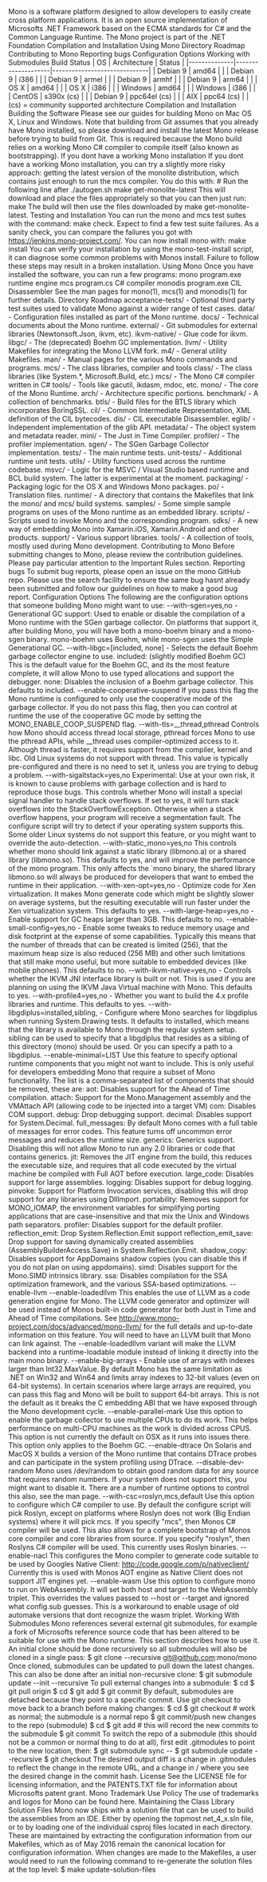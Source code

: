 Mono is a software platform designed to allow developers to easily create cross platform applications. It is an open source implementation of Microsofts .NET Framework based on the ECMA standards for C# and the Common Language Runtime. The Mono project is part of the .NET Foundation Compilation and Installation Using Mono Directory Roadmap Contributing to Mono Reporting bugs Configuration Options Working with Submodules Build Status | OS | Architecture | Status | |--------------|--------------------|------------------------------| | Debian 9 | amd64 | | | Debian 9 | i386 | | | Debian 9 | armel | | | Debian 9 | armhf | | | Debian 9 | arm64 | | | OS X | amd64 | | | OS X | i386 | | | Windows | amd64 | | | Windows | i386 | | | CentOS | s390x (cs) | | | Debian 9 | ppc64el (cs) | | | AIX | ppc64 (cs) | | (cs) = community supported architecture Compilation and Installation Building the Software Please see our guides for building Mono on Mac OS X, Linux and Windows. Note that building from Git assumes that you already have Mono installed, so please download and install the latest Mono release before trying to build from Git. This is required because the Mono build relies on a working Mono C# compiler to compile itself (also known as bootstrapping). If you dont have a working Mono installation If you dont have a working Mono installation, you can try a slightly more risky approach: getting the latest version of the monolite distribution, which contains just enough to run the mcs compiler. You do this with: # Run the following line after ./autogen.sh make get-monolite-latest This will download and place the files appropriately so that you can then just run: make The build will then use the files downloaded by make get-monolite-latest. Testing and Installation You can run the mono and mcs test suites with the command: make check. Expect to find a few test suite failures. As a sanity check, you can compare the failures you got with https://jenkins.mono-project.com/. You can now install mono with: make install You can verify your installation by using the mono-test-install script, it can diagnose some common problems with Monos install. Failure to follow these steps may result in a broken installation. Using Mono Once you have installed the software, you can run a few programs: mono program.exe runtime engine mcs program.cs C# compiler monodis program.exe CIL Disassembler See the man pages for mono(1), mcs(1) and monodis(1) for further details. Directory Roadmap acceptance-tests/ - Optional third party test suites used to validate Mono against a wider range of test cases. data/ - Configuration files installed as part of the Mono runtime. docs/ - Technical documents about the Mono runtime. external/ - Git submodules for external libraries (Newtonsoft.Json, ikvm, etc). ikvm-native/ - Glue code for ikvm. libgc/ - The (deprecated) Boehm GC implementation. llvm/ - Utility Makefiles for integrating the Mono LLVM fork. m4/ - General utility Makefiles. man/ - Manual pages for the various Mono commands and programs. mcs/ - The class libraries, compiler and tools class/ - The class libraries (like System.*, Microsoft.Build, etc.) mcs/ - The Mono C# compiler written in C# tools/ - Tools like gacutil, ikdasm, mdoc, etc. mono/ - The core of the Mono Runtime. arch/ - Architecture specific portions. benchmark/ - A collection of benchmarks. btls/ - Build files for the BTLS library which incorporates BoringSSL. cil/ - Common Intermediate Representation, XML definition of the CIL bytecodes. dis/ - CIL executable Disassembler. eglib/ - Independent implementation of the glib API. metadata/ - The object system and metadata reader. mini/ - The Just in Time Compiler. profiler/ - The profiler implementation. sgen/ - The SGen Garbage Collector implementation. tests/ - The main runtime tests. unit-tests/ - Additional runtime unit tests. utils/ - Utility functions used across the runtime codebase. msvc/ - Logic for the MSVC / Visual Studio based runtime and BCL build system. The latter is experimental at the moment. packaging/ - Packaging logic for the OS X and Windows Mono packages. po/ - Translation files. runtime/ - A directory that contains the Makefiles that link the mono/ and mcs/ build systems. samples/ - Some simple sample programs on uses of the Mono runtime as an embedded library. scripts/ - Scripts used to invoke Mono and the corresponding program. sdks/ - A new way of embedding Mono into Xamarin.iOS, Xamarin.Android and other products. support/ - Various support libraries. tools/ - A collection of tools, mostly used during Mono development. Contributing to Mono Before submitting changes to Mono, please review the contribution guidelines. Please pay particular attention to the Important Rules section. Reporting bugs To submit bug reports, please open an issue on the mono GitHub repo. Please use the search facility to ensure the same bug hasnt already been submitted and follow our guidelines on how to make a good bug report. Configuration Options The following are the configuration options that someone building Mono might want to use: --with-sgen=yes,no - Generational GC support: Used to enable or disable the compilation of a Mono runtime with the SGen garbage collector. On platforms that support it, after building Mono, you will have both a mono-boehm binary and a mono-sgen binary. mono-boehm uses Boehm, while mono-sgen uses the Simple Generational GC. --with-libgc=[included, none] - Selects the default Boehm garbage collector engine to use. included: (slightly modified Boehm GC) This is the default value for the Boehm GC, and its the most feature complete, it will allow Mono to use typed allocations and support the debugger. none: Disables the inclusion of a Boehm garbage collector. This defaults to included. --enable-cooperative-suspend If you pass this flag the Mono runtime is configured to only use the cooperative mode of the garbage collector. If you do not pass this flag, then you can control at runtime the use of the cooperative GC mode by setting the MONO_ENABLE_COOP_SUSPEND flag. --with-tls=__thread,pthread Controls how Mono should access thread local storage, pthread forces Mono to use the pthread APIs, while __thread uses compiler-optimized access to it. Although thread is faster, it requires support from the compiler, kernel and libc. Old Linux systems do not support with thread. This value is typically pre-configured and there is no need to set it, unless you are trying to debug a problem. --with-sigaltstack=yes,no Experimental: Use at your own risk, it is known to cause problems with garbage collection and is hard to reproduce those bugs. This controls whether Mono will install a special signal handler to handle stack overflows. If set to yes, it will turn stack overflows into the StackOverflowException. Otherwise when a stack overflow happens, your program will receive a segmentation fault. The configure script will try to detect if your operating system supports this. Some older Linux systems do not support this feature, or you might want to override the auto-detection. --with-static_mono=yes,no This controls whether mono should link against a static library (libmono.a) or a shared library (libmono.so). This defaults to yes, and will improve the performance of the mono program. This only affects the `mono binary, the shared library libmono.so will always be produced for developers that want to embed the runtime in their application. --with-xen-opt=yes,no - Optimize code for Xen virtualization. It makes Mono generate code which might be slightly slower on average systems, but the resulting executable will run faster under the Xen virtualization system. This defaults to yes. --with-large-heap=yes,no - Enable support for GC heaps larger than 3GB. This defaults to no. --enable-small-config=yes,no - Enable some tweaks to reduce memory usage and disk footprint at the expense of some capabilities. Typically this means that the number of threads that can be created is limited (256), that the maximum heap size is also reduced (256 MB) and other such limitations that still make mono useful, but more suitable to embedded devices (like mobile phones). This defaults to no. --with-ikvm-native=yes,no - Controls whether the IKVM JNI interface library is built or not. This is used if you are planning on using the IKVM Java Virtual machine with Mono. This defaults to yes. --with-profile4=yes,no - Whether you want to build the 4.x profile libraries and runtime. This defaults to yes. --with-libgdiplus=installed,sibling,<path> - Configure where Mono searches for libgdiplus when running System.Drawing tests. It defaults to installed, which means that the library is available to Mono through the regular system setup. sibling can be used to specify that a libgdiplus that resides as a sibling of this directory (mono) should be used. Or you can specify a path to a libgdiplus. --enable-minimal=LIST Use this feature to specify optional runtime components that you might not want to include. This is only useful for developers embedding Mono that require a subset of Mono functionality. The list is a comma-separated list of components that should be removed, these are: aot: Disables support for the Ahead of Time compilation. attach: Support for the Mono.Management assembly and the VMAttach API (allowing code to be injected into a target VM) com: Disables COM support. debug: Drop debugging support. decimal: Disables support for System.Decimal. full_messages: By default Mono comes with a full table of messages for error codes. This feature turns off uncommon error messages and reduces the runtime size. generics: Generics support. Disabling this will not allow Mono to run any 2.0 libraries or code that contains generics. jit: Removes the JIT engine from the build, this reduces the executable size, and requires that all code executed by the virtual machine be compiled with Full AOT before execution. large_code: Disables support for large assemblies. logging: Disables support for debug logging. pinvoke: Support for Platform Invocation services, disabling this will drop support for any libraries using DllImport. portability: Removes support for MONO_IOMAP, the environment variables for simplifying porting applications that are case-insensitive and that mix the Unix and Windows path separators. profiler: Disables support for the default profiler. reflection_emit: Drop System.Reflection.Emit support reflection_emit_save: Drop support for saving dynamically created assemblies (AssemblyBuilderAccess.Save) in System.Reflection.Emit. shadow_copy: Disables support for AppDomains shadow copies (you can disable this if you do not plan on using appdomains). simd: Disables support for the Mono.SIMD intrinsics library. ssa: Disables compilation for the SSA optimization framework, and the various SSA-based optimizations. --enable-llvm --enable-loadedllvm This enables the use of LLVM as a code generation engine for Mono. The LLVM code generator and optimizer will be used instead of Monos built-in code generator for both Just in Time and Ahead of Time compilations. See http://www.mono-project.com/docs/advanced/mono-llvm/ for the full details and up-to-date information on this feature. You will need to have an LLVM built that Mono can link against. The --enable-loadedllvm variant will make the LLVM backend into a runtime-loadable module instead of linking it directly into the main mono binary. --enable-big-arrays - Enable use of arrays with indexes larger than Int32.MaxValue. By default Mono has the same limitation as .NET on Win32 and Win64 and limits array indexes to 32-bit values (even on 64-bit systems). In certain scenarios where large arrays are required, you can pass this flag and Mono will be built to support 64-bit arrays. This is not the default as it breaks the C embedding ABI that we have exposed through the Mono development cycle. --enable-parallel-mark Use this option to enable the garbage collector to use multiple CPUs to do its work. This helps performance on multi-CPU machines as the work is divided across CPUS. This option is not currently the default on OSX as it runs into issues there. This option only applies to the Boehm GC. --enable-dtrace On Solaris and MacOS X builds a version of the Mono runtime that contains DTrace probes and can participate in the system profiling using DTrace. --disable-dev-random Mono uses /dev/random to obtain good random data for any source that requires random numbers. If your system does not support this, you might want to disable it. There are a number of runtime options to control this also, see the man page. --with-csc=roslyn,mcs,default Use this option to configure which C# compiler to use. By default the configure script will pick Roslyn, except on platforms where Roslyn does not work (Big Endian systems) where it will pick mcs. If you specify "mcs", then Monos C# compiler will be used. This also allows for a complete bootstrap of Monos core compiler and core libraries from source. If you specify "roslyn", then Roslyns C# compiler will be used. This currently uses Roslyn binaries. --enable-nacl This configures the Mono compiler to generate code suitable to be used by Googles Native Client: http://code.google.com/p/nativeclient/ Currently this is used with Monos AOT engine as Native Client does not support JIT engines yet. --enable-wasm Use this option to configure mono to run on WebAssembly. It will set both host and target to the WebAssembly triplet. This overrides the values passed to --host or --target and ignored what config.sub guesses. This is a workaround to enable usage of old automake versions that dont recognize the wasm triplet. Working With Submodules Mono references several external git submodules, for example a fork of Microsofts reference source code that has been altered to be suitable for use with the Mono runtime. This section describes how to use it. An initial clone should be done recursively so all submodules will also be cloned in a single pass: $ git clone --recursive git@github.com:mono/mono Once cloned, submodules can be updated to pull down the latest changes. This can also be done after an initial non-recursive clone: $ git submodule update --init --recursive To pull external changes into a submodule: $ cd <submodule> $ git pull origin <branch> $ cd <top-level> $ git add <submodule> $ git commit By default, submodules are detached because they point to a specific commit. Use git checkout to move back to a branch before making changes: $ cd <submodule> $ git checkout <branch> # work as normal; the submodule is a normal repo $ git commit/push new changes to the repo (submodule) $ cd <top-level> $ git add <submodule> # this will record the new commits to the submodule $ git commit To switch the repo of a submodule (this should not be a common or normal thing to do at all), first edit .gitmodules to point to the new location, then: $ git submodule sync -- <path of the submodule> $ git submodule update --recursive $ git checkout <desired new hash or branch> The desired output diff is a change in .gitmodules to reflect the change in the remote URL, and a change in / where you see the desired change in the commit hash. License See the LICENSE file for licensing information, and the PATENTS.TXT file for information about Microsofts patent grant. Mono Trademark Use Policy The use of trademarks and logos for Mono can be found here. Maintaining the Class Library Solution Files Mono now ships with a solution file that can be used to build the assemblies from an IDE. Either by opening the topmost net_4_x.sln file, or to by loading one of the individual csproj files located in each directory. These are maintained by extracting the configuration information from our Makefiles, which as of May 2016 remain the canonical location for configuration information. When changes are made to the Makefiles, a user would need to run the following command to re-generate the solution files at the top level: $ make update-solution-files